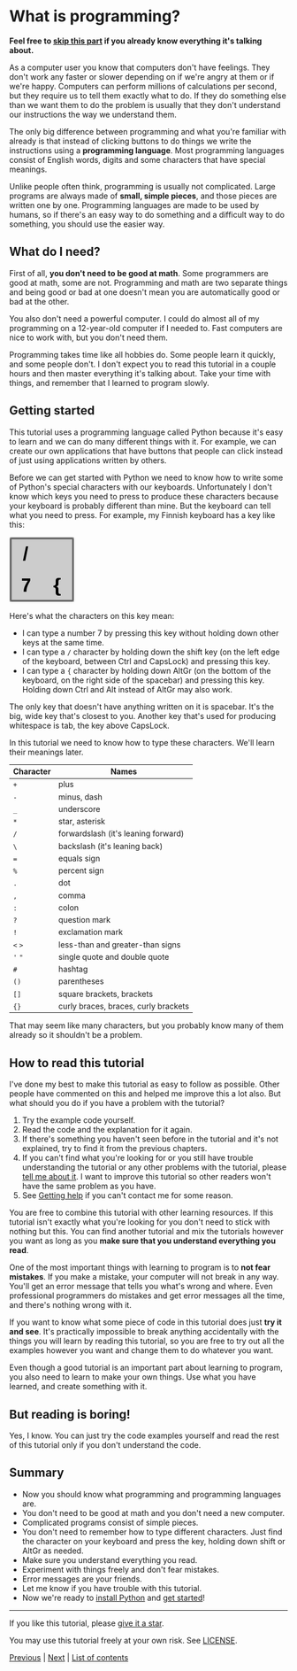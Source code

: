 # What is programming?

**Feel free to [skip this part](#how-to-read-this-tutorial) if you
already know everything it's talking about.**

As a computer user you know that computers don't have feelings. They
don't work any faster or slower depending on if we're angry at them or
if we're happy. Computers can perform millions of calculations per
second, but they require us to tell them exactly what to do. If they do
something else than we want them to do the problem is usually that they
don't understand our instructions the way we understand them.

The only big difference between programming and what you're familiar
with already is that instead of clicking buttons to do things we write
the instructions using a **programming language**. Most programming
languages consist of English words, digits and some characters that have
special meanings.

Unlike people often think, programming is usually not complicated. Large
programs are always made of **small, simple pieces**, and those pieces
are written one by one. Programming languages are made to be used by
humans, so if there's an easy way to do something and a difficult way to
do something, you should use the easier way.

## What do I need?

First of all, **you don't need to be good at math**. Some programmers
are good at math, some are not. Programming and math are two separate
things and being good or bad at one doesn't mean you are automatically
good or bad at the other.

You also don't need a powerful computer. I could do almost all of my
programming on a 12-year-old computer if I needed to. Fast computers are
nice to work with, but you don't need them.

Programming takes time like all hobbies do. Some people learn it 
quickly, and some people don't. I don't expect you to read this tutorial 
in a couple hours and then master everything it's talking about. Take 
your time with things, and remember that I learned to program slowly. 

## Getting started

This tutorial uses a programming language called Python because it's
easy to learn and we can do many different things with it. For example,
we can create our own applications that have buttons that people can
click instead of just using applications written by others.

Before we can get started with Python we need to know how to write some of
Python's special characters with our keyboards. Unfortunately I don't know
which keys you need to press to produce these characters because your keyboard
is probably different than mine. But the keyboard can tell what you
need to press. For example, my Finnish keyboard has a key like this:

![A key on my keyboard.](../images/key.png)

Here's what the characters on this key mean:

- I can type a number 7 by pressing this key without holding down other keys
    at the same time.
- I can type a `/` character by holding down the shift key (on the left edge
    of the keyboard, between Ctrl and CapsLock) and pressing this key.
- I can type a `{` character by holding down AltGr (on the bottom of the
    keyboard, on the right side of the spacebar) and pressing this key.
    Holding down Ctrl and Alt instead of AltGr may also work.

The only key that doesn't have anything written on it is spacebar. It's the
big, wide key that's closest to you. Another key that's used for producing
whitespace is tab, the key above CapsLock.

In this tutorial we need to know how to type these characters. We'll learn
their meanings later.

| Character | Names                                 |
|-----------|---------------------------------------|
| `+`       | plus                                  |
| `-`       | minus, dash                           |
| `_`       | underscore                            |
| `*`       | star, asterisk                        |
| `/`       | forwardslash (it's leaning forward)   |
| `\`       | backslash (it's leaning back)         |
| `=`       | equals sign                           |
| `%`       | percent sign                          |
| `.`       | dot                                   |
| `,`       | comma                                 |
| `:`       | colon                                 |
| `?`       | question mark                         |
| `!`       | exclamation mark                      |
| `<` `>`   | less-than and greater-than signs      |
| `'` `"`   | single quote and double quote         |
| `#`       | hashtag                               |
| `()`      | parentheses                           |
| `[]`      | square brackets, brackets             |
| `{}`      | curly braces, braces, curly brackets  |

That may seem like many characters, but you probably know many of them already
so it shouldn't be a problem.

## How to read this tutorial

I've done my best to make this tutorial as easy to follow as possible. Other
people have commented on this and helped me improve this a lot also. But what
should you do if you have a problem with the tutorial?

1. Try the example code yourself.
2. Read the code and the explanation for it again.
3. If there's something you haven't seen before in the tutorial and it's
    not explained, try to find it from the previous chapters.
4. If you can't find what you're looking for or you still have trouble 
   understanding the tutorial or any other problems with the tutorial, 
   please [tell me about it](../contact-me.md). I want to improve this 
   tutorial so other readers won't have the same problem as you have.
5. See [Getting help](../getting-help.md) if you can't contact me for some
    reason.

You are free to combine this tutorial with other learning resources. If this
tutorial isn't exactly what you're looking for you don't need to stick with
nothing but this. You can find another tutorial and mix the tutorials however
you want as long as you **make sure that you understand everything you read**.

One of the most important things with learning to program is to **not
fear mistakes**. If you make a mistake, your computer will not break in
any way. You'll get an error message that tells you what's wrong and
where. Even professional programmers do mistakes and get error messages
all the time, and there's nothing wrong with it.

If you want to know what some piece of code in this tutorial does just
**try it and see**. It's practically impossible to break anything
accidentally with the things you will learn by reading this tutorial,
so you are free to try out all the examples however you want and change
them to do whatever you want.

Even though a good tutorial is an important part about learning to
program, you also need to learn to make your own things. Use what you
have learned, and create something with it.

## But reading is boring!

Yes, I know. You can just try the code examples yourself and read the
rest of this tutorial only if you don't understand the code.

## Summary

- Now you should know what programming and programming languages are.
- You don't need to be good at math and you don't need a new computer.
- Complicated programs consist of simple pieces.
- You don't need to remember how to type different characters. Just find the
    character on your keyboard and press the key, holding down shift or AltGr
    as needed.
- Make sure you understand everything you read.
- Experiment with things freely and don't fear mistakes.
- Error messages are your friends.
- Let me know if you have trouble with this tutorial.
- Now we're ready to [install Python](installing-python.md) and
    [get started](getting-started.md)!

***

If you like this tutorial, please [give it a
star](../README.md#how-can-i-thank-you-for-writing-and-sharing-this-tutorial).

You may use this tutorial freely at your own risk. See
[LICENSE](../LICENSE).

[Previous](../README.md) | [Next](installing-python.md) |
[List of contents](../README.md#basics)
